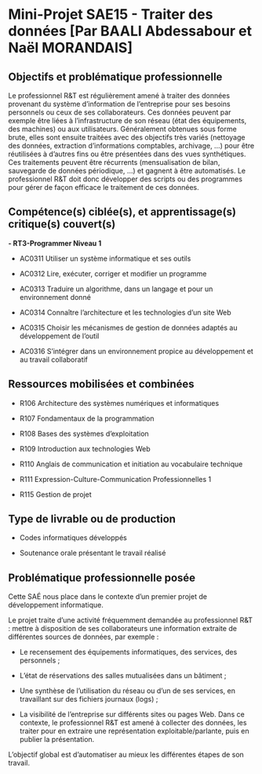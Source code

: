 Mini-Projet SAE15 - Traiter des données [Par BAALI Abdessabour et Naël MORANDAIS]
====================================

Objectifs et problématique professionnelle
---

Le professionnel R&T est régulièrement amené à traiter des données provenant du
système d’information de l’entreprise pour ses besoins personnels ou ceux de ses collaborateurs. Ces données peuvent par exemple être liées à l’infrastructure de son réseau (état des équipements, des machines) ou aux utilisateurs. Généralement obtenues sous forme brute, elles sont ensuite traitées avec des objectifs très variés (nettoyage des données, extraction d’informations comptables, archivage, …) pour être réutilisées à d’autres fins ou être présentées dans des vues synthétiques. Ces traitements peuvent être récurrents (mensualisation de bilan, sauvegarde de données périodique, …) et gagnent à être automatisés. Le professionnel R&T doit donc développer des scripts ou des programmes pour gérer de façon efficace le traitement de ces données.

Compétence(s) ciblée(s), et apprentissage(s) critique(s) couvert(s)
---

**- RT3-Programmer Niveau 1**

* AC0311 Utiliser un système informatique et ses outils

* AC0312 Lire, exécuter, corriger et modifier un programme

* AC0313 Traduire un algorithme, dans un langage et pour un environnement donné

* AC0314 Connaître l’architecture et les technologies d’un site Web

* AC0315 Choisir les mécanismes de gestion de données adaptés au développement de l’outil

* AC0316 S’intégrer dans un environnement propice au développement et au travail collaboratif

Ressources mobilisées et  combinées
---

* R106 Architecture des systèmes numériques et informatiques

* R107 Fondamentaux de la programmation

* R108 Bases des systèmes d’exploitation

* R109 Introduction aux technologies Web

* R110 Anglais de communication et initiation au vocabulaire technique

* R111 Expression-Culture-Communication Professionnelles 1

* R115 Gestion de projet

Type de livrable ou de production
---

* Codes informatiques développés

* Soutenance orale présentant le travail réalisé

Problématique professionnelle posée
---

Cette SAÉ nous place dans le contexte d’un premier projet de développement
informatique. 

Le projet traite d’une activité fréquemment demandée au professionnel R&T : mettre à disposition de ses collaborateurs une information extraite de différentes sources de données, par exemple :

* Le recensement des équipements informatiques, des services, des personnels ;

* L’état de réservations des salles mutualisées dans un bâtiment ;

* Une synthèse de l’utilisation du réseau ou d’un de ses services, en travaillant sur des fichiers journaux (logs) ;

* La visibilité de l’entreprise sur différents sites ou pages Web.
Dans ce contexte, le professionnel R&T est amené à collecter des données, les traiter pour en extraire une représentation exploitable/parlante, puis en publier la présentation.

L’objectif global est d’automatiser au mieux les différentes étapes de son travail.